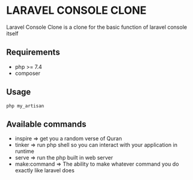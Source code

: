 # LARAVEL CONSOLE CLONE

Laravel Console Clone is a clone for the basic function of laravel console itself

## Requirements

* php >= 7.4 
* composer

## Usage
``php my_artisan``

## Available commands

* inspire => get you a random verse of Quran
* tinker => run php shell so you can interact with your application in runtime
* serve => run the php built in web server 
* make:command => The ability to make whatever command you do exactly like laravel does






